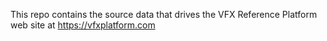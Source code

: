 This repo contains the source data that drives the VFX Reference Platform web site at https://vfxplatform.com
